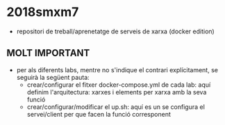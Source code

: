 # 2018smxm7
- repositori de treball/aprenetatge de serveis de xarxa (docker edition)
## MOLT IMPORTANT
- per als diferents labs, mentre no s'indique el contrari explícitament, se seguirà la següent pauta:
  - crear/configurar el fitxer docker-compose.yml de cada lab: aquí definim l'arquitectura: xarxes i elements per xarxa amb la seva funció
  - crear/configurar/modificar el up.sh: aquí es un se configura el servei/client per que facen la funció corresponent 
